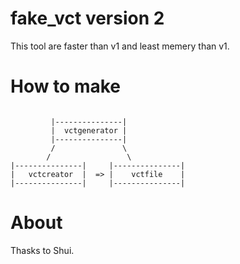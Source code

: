 # fake_vct version 2

This tool are faster than v1 and least memery than v1.

# How to make

```

         |---------------|
         |  vctgenerator |
         |---------------|
         /               \
        /                 \
|---------------|     |---------------|
|   vctcreator  |  => |    vctfile    |
|---------------|     |---------------|

```

# About 

Thasks to Shui.

